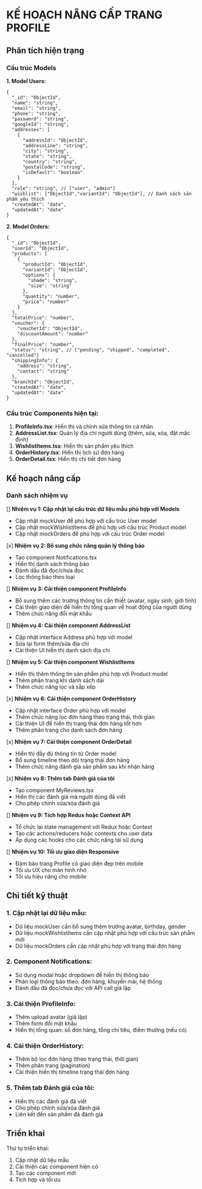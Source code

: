 # KẾ HOẠCH NÂNG CẤP TRANG PROFILE

## Phân tích hiện trạng

### Cấu trúc Models

**1. Model Users:**
```
{
  "_id": "ObjectId",
  "name": "string", 
  "email": "string", 
  "phone": "string", 
  "password": "string", 
  "googleId": "string", 
  "addresses": [
    {
      "addressId": "ObjectId",
      "addressLine": "string",
      "city": "string", 
      "state": "string", 
      "country": "string", 
      "postalCode": "string", 
      "isDefault": "boolean" 
    }
  ],
  "role": "string", // ["user", "admin"]
  "wishlist": ["ObjectId","variantId": "ObjectId"], // Danh sách sản phẩm yêu thích
  "createdAt": "date",
  "updatedAt": "date"
}
```

**2. Model Orders:**
```
{
  "_id": "ObjectId",
  "userId": "ObjectId",
  "products": [
    {
      "productId": "ObjectId",
      "variantId": "ObjectId",
      "options": {
        "shade": "string",
        "size": "string"
      },
      "quantity": "number",
      "price": "number"
    }
  ],
  "totalPrice": "number",
  "voucher": {
    "voucherId": "ObjectId",
    "discountAmount": "number"
  },
  "finalPrice": "number",
  "status": "string", // ["pending", "shipped", "completed", "cancelled"]
  "shippingInfo": {
    "address": "string",
    "contact": "string"
  },
  "branchId": "ObjectId",
  "createdAt": "date",
  "updatedAt": "date"
}
```

### Cấu trúc Components hiện tại:

1. **ProfileInfo.tsx**: Hiển thị và chỉnh sửa thông tin cá nhân
2. **AddressList.tsx**: Quản lý địa chỉ người dùng (thêm, sửa, xóa, đặt mặc định)
3. **WishlistItems.tsx**: Hiển thị sản phẩm yêu thích 
4. **OrderHistory.tsx**: Hiển thị lịch sử đơn hàng
5. **OrderDetail.tsx**: Hiển thị chi tiết đơn hàng

## Kế hoạch nâng cấp

### Danh sách nhiệm vụ

[] **Nhiệm vụ 1: Cập nhật lại cấu trúc dữ liệu mẫu phù hợp với Models**
   - Cập nhật mockUser để phù hợp với cấu trúc User model
   - Cập nhật mockWishlistItems để phù hợp với cấu trúc Product model
   - Cập nhật mockOrders để phù hợp với cấu trúc Order model

[x] **Nhiệm vụ 2: Bổ sung chức năng quản lý thông báo**
   - Tạo component Notifications.tsx
   - Hiển thị danh sách thông báo
   - Đánh dấu đã đọc/chưa đọc
   - Lọc thông báo theo loại

[] **Nhiệm vụ 3: Cải thiện component ProfileInfo**
   - Bổ sung thêm các trường thông tin cần thiết (avatar, ngày sinh, giới tính)
   - Cải thiện giao diện để hiển thị tổng quan về hoạt động của người dùng
   - Thêm chức năng đổi mật khẩu

[] **Nhiệm vụ 4: Cải thiện component AddressList**
   - Cập nhật interface Address phù hợp với model
   - Sửa lại form thêm/sửa địa chỉ
   - Cải thiện UI hiển thị danh sách địa chỉ

[] **Nhiệm vụ 5: Cải thiện component WishlistItems**
   - Hiển thị thêm thông tin sản phẩm phù hợp với Product model
   - Thêm phân trang khi danh sách dài
   - Thêm chức năng lọc và sắp xếp

[x] **Nhiệm vụ 6: Cải thiện component OrderHistory**
   - Cập nhật interface Order phù hợp với model
   - Thêm chức năng lọc đơn hàng theo trạng thái, thời gian
   - Cải thiện UI để hiển thị trạng thái đơn hàng tốt hơn
   - Thêm phân trang cho danh sách đơn hàng

[x] **Nhiệm vụ 7: Cải thiện component OrderDetail**
   - Hiển thị đầy đủ thông tin từ Order model
   - Bổ sung timeline theo dõi trạng thái đơn hàng
   - Thêm chức năng đánh giá sản phẩm sau khi nhận hàng

[x] **Nhiệm vụ 8: Thêm tab Đánh giá của tôi**
   - Tạo component MyReviews.tsx
   - Hiển thị các đánh giá mà người dùng đã viết
   - Cho phép chỉnh sửa/xóa đánh giá

[] **Nhiệm vụ 9: Tích hợp Redux hoặc Context API**
   - Tổ chức lại state management với Redux hoặc Context
   - Tạo các actions/reducers hoặc contexts cho user data
   - Áp dụng các hooks cho các chức năng tái sử dụng

[] **Nhiệm vụ 10: Tối ưu giao diện Responsive**
   - Đảm bảo trang Profile có giao diện đẹp trên mobile
   - Tối ưu UX cho màn hình nhỏ
   - Tối ưu hiệu năng cho mobile

## Chi tiết kỹ thuật

### 1. Cập nhật lại dữ liệu mẫu:
- Dữ liệu mockUser cần bổ sung thêm trường avatar, birthday, gender
- Dữ liệu mockWishlistItems cần cập nhật phù hợp với cấu trúc sản phẩm mới
- Dữ liệu mockOrders cần cập nhật phù hợp với trạng thái đơn hàng

### 2. Component Notifications:
- Sử dụng modal hoặc dropdown để hiển thị thông báo
- Phân loại thông báo theo: đơn hàng, khuyến mãi, hệ thống
- Đánh dấu đã đọc/chưa đọc với API call giả lập

### 3. Cải thiện ProfileInfo:
- Thêm upload avatar (giả lập)
- Thêm form đổi mật khẩu
- Hiển thị tổng quan: số đơn hàng, tổng chi tiêu, điểm thưởng (nếu có)

### 4. Cải thiện OrderHistory:
- Thêm bộ lọc đơn hàng (theo trạng thái, thời gian)
- Thêm phân trang (pagination)
- Cải thiện hiển thị timeline trạng thái đơn hàng

### 5. Thêm tab Đánh giá của tôi:
- Hiển thị các đánh giá đã viết
- Cho phép chỉnh sửa/xóa đánh giá
- Liên kết đến sản phẩm đã đánh giá

## Triển khai

Thứ tự triển khai:
1. Cập nhật dữ liệu mẫu
2. Cải thiện các component hiện có
3. Tạo các component mới
4. Tích hợp và tối ưu 